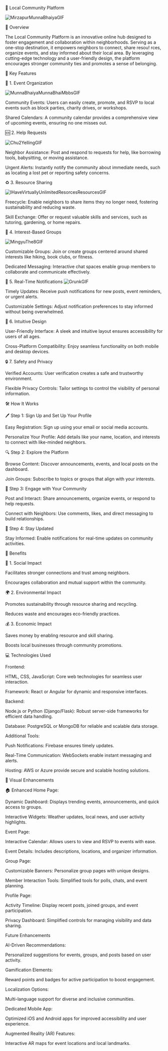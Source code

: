 🌟 Local Community Platform




![MirzapurMunnaBhaiyaGIF](https://github.com/user-attachments/assets/b0bbd2e3-b34a-411f-a57a-9a760333874b)


🏡 Overview

The Local Community Platform is an innovative online hub designed to foster engagement and collaboration within neighborhoods. Serving as a one-stop destination, it empowers neighbors to connect, share resou!
rces, organize events, and stay informed about their local area. By leveraging cutting-edge technology and a user-friendly design, the platform encourages stronger community ties and promotes a sense of belonging.



🚀 Key Features

🎉 1. Event Organization

![MunnaBhaiyaMunnaBhaiMbbsGIF](https://github.com/user-attachments/assets/869f29eb-20be-4597-acb1-dcca2f01046a)

Community Events: Users can easily create, promote, and RSVP to local events such as block parties, charity drives, or workshops.

Shared Calendars: A community calendar provides a comprehensive view of upcoming events, ensuring no one misses out.





🆘 2. Help Requests

![Chu2YellingGIF](https://github.com/user-attachments/assets/1290cc33-fc02-489a-88f1-870c0f8560ac)

Neighbor Assistance: Post and respond to requests for help, like borrowing tools, babysitting, or moving assistance.

Urgent Alerts: Instantly notify the community about immediate needs, such as locating a lost pet or reporting safety concerns.



♻️ 3. Resource Sharing

![IHaveVirtuallyUnlimitedResorcesResourcesGIF](https://github.com/user-attachments/assets/0e7671ed-673f-4444-bc50-6fd08d4381cf)

Freecycle: Enable neighbors to share items they no longer need, fostering sustainability and reducing waste.

Skill Exchange: Offer or request valuable skills and services, such as tutoring, gardening, or home repairs.


💬 4. Interest-Based Groups


![MingyuThe8GIF](https://github.com/user-attachments/assets/97f66fbd-4601-4d3c-ac2c-dff53acbcd2f)

Customizable Groups: Join or create groups centered around shared interests like hiking, book clubs, or fitness.

Dedicated Messaging: Interactive chat spaces enable group members to collaborate and communicate effectively.





🔔 5. Real-Time Notifications
![GrunkGIF](https://github.com/user-attachments/assets/39c37c7b-0104-4a70-9118-419eb073a3ec)

Timely Updates: Receive push notifications for new posts, event reminders, or urgent alerts.

Customizable Settings: Adjust notification preferences to stay informed without being overwhelmed.



🎨 6. Intuitive Design

User-Friendly Interface: A sleek and intuitive layout ensures accessibility for users of all ages.

Cross-Platform Compatibility: Enjoy seamless functionality on both mobile and desktop devices.


🔒 7. Safety and Privacy

Verified Accounts: User verification creates a safe and trustworthy environment.

Flexible Privacy Controls: Tailor settings to control the visibility of personal information.



🛠️ How It Works

🖊️ Step 1: Sign Up and Set Up Your Profile

   Easy Registration: Sign up using your email or social media accounts.

   Personalize Your Profile: Add details like your name, location, and interests to connect with like-minded neighbors.



🔍 Step 2: Explore the Platform

Browse Content: Discover announcements, events, and local posts on the dashboard.

Join Groups: Subscribe to topics or groups that align with your interests.



🤝 Step 3: Engage with Your Community

Post and Interact: Share announcements, organize events, or respond to help requests.

Connect with Neighbors: Use comments, likes, and direct messaging to build relationships.



📢 Step 4: Stay Updated

Stay Informed: Enable notifications for real-time updates on community activities.



🌈 Benefits

🌟 1. Social Impact

Facilitates stronger connections and trust among neighbors.

Encourages collaboration and mutual support within the community.



🌍 2. Environmental Impact

Promotes sustainability through resource sharing and recycling.

Reduces waste and encourages eco-friendly practices.



💰 3. Economic Impact

Saves money by enabling resource and skill sharing.

Boosts local businesses through community promotions.



💻 Technologies Used

Frontend:

HTML, CSS, JavaScript: Core web technologies for seamless user interaction.

Framework: React or Angular for dynamic and responsive interfaces.


Backend:

Node.js or Python (Django/Flask): Robust server-side frameworks for efficient data handling.

Database: PostgreSQL or MongoDB for reliable and scalable data storage.


Additional Tools:

Push Notifications: Firebase ensures timely updates.

Real-Time Communication: WebSockets enable instant messaging and alerts.

Hosting: AWS or Azure provide secure and scalable hosting solutions.



🎨 Visual Enhancements

🏠 Enhanced Home Page:

Dynamic Dashboard: Displays trending events, announcements, and quick access to groups.

Interactive Widgets: Weather updates, local news, and user activity highlights.



Event Page:

Interactive Calendar: Allows users to view and RSVP to events with ease.

Event Details: Includes descriptions, locations, and organizer information.



Group Page:

Customizable Banners: Personalize group pages with unique designs.

Member Interaction Tools: Simplified tools for polls, chats, and event planning.



Profile Page:

Activity Timeline: Display recent posts, joined groups, and event participation.

Privacy Dashboard: Simplified controls for managing visibility and data sharing.

Future Enhancements



AI-Driven Recommendations:

Personalized suggestions for events, groups, and posts based on user activity.



Gamification Elements:

Reward points and badges for active participation to boost engagement.



Localization Options:

Multi-language support for diverse and inclusive communities.

Dedicated Mobile App:

Optimized iOS and Android apps for improved accessibility and user experience.



Augmented Reality (AR) Features:

Interactive AR maps for event locations and local landmarks.



